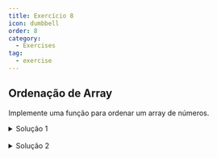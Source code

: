 ```yaml
---
title: Exercício 8
icon: dumbbell
order: 8
category:
  - Exercises
tag:
  - exercise
---
```


## Ordenação de Array

Implemente uma função para ordenar um array de números.

<details>
  <summary>Solução 1</summary>

  ### Código
  ```js
    function ordenarArray(array) {
        return array.slice().sort((a, b) => a - b);
    }

    const numeros1 = [5, 2, 8, 1, 4];
    const resultado1 = ordenarArray(numeros1);
    console.log('Array ordenado:', resultado1);
  ```

  ### Explicação
  Nesta solução, utilizamos o método slice() para criar uma cópia do array original e, em seguida, o método sort() com uma função de comparação que compara os elementos numericamente. Isso garante que a ordem seja crescente.
</details>

<br>

<details>
  <summary>Solução 2</summary>

  ### Código
  ```js
    function ordenarArray(array) {
        for (let i = 0; i < array.length - 1; i++) {
            for (let j = 0; j < array.length - i - 1; j++) {
            if (array[j] > array[j + 1]) {
                // Troca de valores
                const temp = array[j];
                array[j] = array[j + 1];
                array[j + 1] = temp;
            }
            }
        }
        return array;
    }

    const numeros2 = [12, 6, 3, 9, 2];
    const resultado2 = ordenarArray(numeros2);
    console.log('Array ordenado:', resultado2);
  ```

  ### Explicação
  Nesta solução, utilizamos o algoritmo de ordenação Bubble Sort, que percorre o array várias vezes, comparando e trocando os elementos adjacentes até que o array esteja ordenado.
</details>